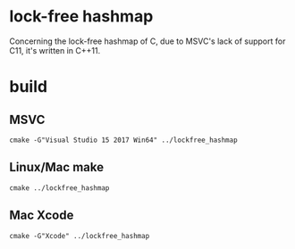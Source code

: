 ﻿# lock-free hashmap
Concerning the lock-free hashmap of C, due to MSVC's lack of support for C11, it's written in C++11.

# build
## MSVC 
    cmake -G"Visual Studio 15 2017 Win64" ../lockfree_hashmap
## Linux/Mac make
    cmake ../lockfree_hashmap
## Mac Xcode
    cmake -G"Xcode" ../lockfree_hashmap
    
    
